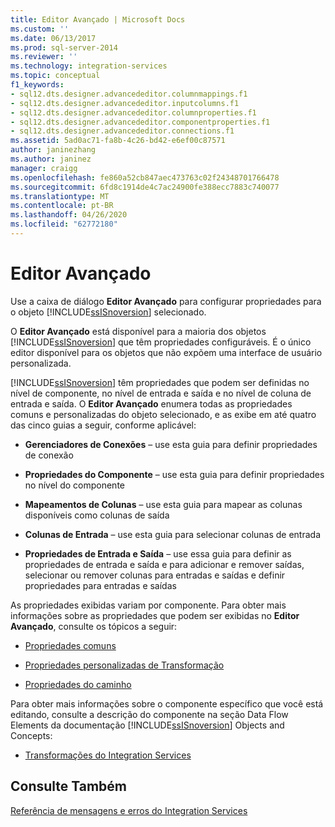 ```yaml
---
title: Editor Avançado | Microsoft Docs
ms.custom: ''
ms.date: 06/13/2017
ms.prod: sql-server-2014
ms.reviewer: ''
ms.technology: integration-services
ms.topic: conceptual
f1_keywords:
- sql12.dts.designer.advancededitor.columnmappings.f1
- sql12.dts.designer.advancededitor.inputcolumns.f1
- sql12.dts.designer.advancededitor.columnproperties.f1
- sql12.dts.designer.advancededitor.componentproperties.f1
- sql12.dts.designer.advancededitor.connections.f1
ms.assetid: 5ad0ac71-fa8b-4c26-bd42-e6ef00c87571
author: janinezhang
ms.author: janinez
manager: craigg
ms.openlocfilehash: fe860a52cb847aec473763c02f24348701766478
ms.sourcegitcommit: 6fd8c1914de4c7ac24900fe388ecc7883c740077
ms.translationtype: MT
ms.contentlocale: pt-BR
ms.lasthandoff: 04/26/2020
ms.locfileid: "62772180"
---
```

# <a name="advanced-editor"></a>Editor Avançado
  Use a caixa de diálogo **Editor Avançado** para configurar propriedades para o objeto [!INCLUDE[ssISnoversion](../includes/ssisnoversion-md.md)] selecionado.  
  
 O **Editor Avançado** está disponível para a maioria dos objetos [!INCLUDE[ssISnoversion](../includes/ssisnoversion-md.md)] que têm propriedades configuráveis. É o único editor disponível para os objetos que não expõem uma interface de usuário personalizada.  
  
 [!INCLUDE[ssISnoversion](../includes/ssisnoversion-md.md)] têm propriedades que podem ser definidas no nível de componente, no nível de entrada e saída e no nível de coluna de entrada e saída. O **Editor Avançado** enumera todas as propriedades comuns e personalizadas do objeto selecionado, e as exibe em até quatro das cinco guias a seguir, conforme aplicável:  
  
-   **Gerenciadores de Conexões** – use esta guia para definir propriedades de conexão  
  
-   **Propriedades do Componente** – use esta guia para definir propriedades no nível do componente  
  
-   **Mapeamentos de Colunas** – use esta guia para mapear as colunas disponíveis como colunas de saída  
  
-   **Colunas de Entrada** – use esta guia para selecionar colunas de entrada  
  
-   **Propriedades de Entrada e Saída** – use essa guia para definir as propriedades de entrada e saída e para adicionar e remover saídas, selecionar ou remover colunas para entradas e saídas e definir propriedades para entradas e saídas  
  
 As propriedades exibidas variam por componente. Para obter mais informações sobre as propriedades que podem ser exibidas no **Editor Avançado**, consulte os tópicos a seguir:  
  
-   [Propriedades comuns](../../2014/integration-services/common-properties.md)  
  
-   [Propriedades personalizadas de Transformação](data-flow/transformations/transformation-custom-properties.md)  
  
-   [Propriedades do caminho](../../2014/integration-services/path-properties.md)  
  
 Para obter mais informações sobre o componente específico que você está editando, consulte a descrição do componente na seção Data Flow Elements da documentação [!INCLUDE[ssISnoversion](../includes/ssisnoversion-md.md)] Objects and Concepts:  
  
-   [Transformações do Integration Services](data-flow/transformations/integration-services-transformations.md)  
  
## <a name="see-also"></a>Consulte Também  
 [Referência de mensagens e erros do Integration Services](../../2014/integration-services/integration-services-error-and-message-reference.md)  
  
  

